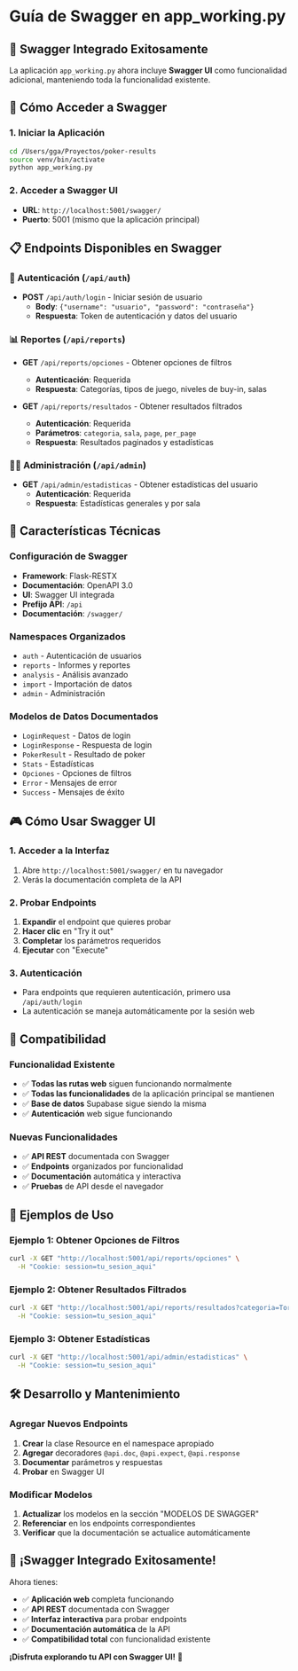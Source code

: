 # Guía de Swagger en app_working.py

## 🎯 **Swagger Integrado Exitosamente**

La aplicación `app_working.py` ahora incluye **Swagger UI** como funcionalidad adicional, manteniendo toda la funcionalidad existente.

## 🚀 **Cómo Acceder a Swagger**

### **1. Iniciar la Aplicación**
```bash
cd /Users/gga/Proyectos/poker-results
source venv/bin/activate
python app_working.py
```

### **2. Acceder a Swagger UI**
- **URL**: `http://localhost:5001/swagger/`
- **Puerto**: 5001 (mismo que la aplicación principal)

## 📋 **Endpoints Disponibles en Swagger**

### **🔐 Autenticación (`/api/auth`)**
- **POST** `/api/auth/login` - Iniciar sesión de usuario
  - **Body**: `{"username": "usuario", "password": "contraseña"}`
  - **Respuesta**: Token de autenticación y datos del usuario

### **📊 Reportes (`/api/reports`)**
- **GET** `/api/reports/opciones` - Obtener opciones de filtros
  - **Autenticación**: Requerida
  - **Respuesta**: Categorías, tipos de juego, niveles de buy-in, salas

- **GET** `/api/reports/resultados` - Obtener resultados filtrados
  - **Autenticación**: Requerida
  - **Parámetros**: `categoria`, `sala`, `page`, `per_page`
  - **Respuesta**: Resultados paginados y estadísticas

### **👨‍💼 Administración (`/api/admin`)**
- **GET** `/api/admin/estadisticas` - Obtener estadísticas del usuario
  - **Autenticación**: Requerida
  - **Respuesta**: Estadísticas generales y por sala

## 🔧 **Características Técnicas**

### **Configuración de Swagger**
- **Framework**: Flask-RESTX
- **Documentación**: OpenAPI 3.0
- **UI**: Swagger UI integrada
- **Prefijo API**: `/api`
- **Documentación**: `/swagger/`

### **Namespaces Organizados**
- `auth` - Autenticación de usuarios
- `reports` - Informes y reportes
- `analysis` - Análisis avanzado
- `import` - Importación de datos
- `admin` - Administración

### **Modelos de Datos Documentados**
- `LoginRequest` - Datos de login
- `LoginResponse` - Respuesta de login
- `PokerResult` - Resultado de poker
- `Stats` - Estadísticas
- `Opciones` - Opciones de filtros
- `Error` - Mensajes de error
- `Success` - Mensajes de éxito

## 🎮 **Cómo Usar Swagger UI**

### **1. Acceder a la Interfaz**
1. Abre `http://localhost:5001/swagger/` en tu navegador
2. Verás la documentación completa de la API

### **2. Probar Endpoints**
1. **Expandir** el endpoint que quieres probar
2. **Hacer clic** en "Try it out"
3. **Completar** los parámetros requeridos
4. **Ejecutar** con "Execute"

### **3. Autenticación**
- Para endpoints que requieren autenticación, primero usa `/api/auth/login`
- La autenticación se maneja automáticamente por la sesión web

## 🔄 **Compatibilidad**

### **Funcionalidad Existente**
- ✅ **Todas las rutas web** siguen funcionando normalmente
- ✅ **Todas las funcionalidades** de la aplicación principal se mantienen
- ✅ **Base de datos** Supabase sigue siendo la misma
- ✅ **Autenticación** web sigue funcionando

### **Nuevas Funcionalidades**
- ✅ **API REST** documentada con Swagger
- ✅ **Endpoints** organizados por funcionalidad
- ✅ **Documentación** automática y interactiva
- ✅ **Pruebas** de API desde el navegador

## 📝 **Ejemplos de Uso**

### **Ejemplo 1: Obtener Opciones de Filtros**
```bash
curl -X GET "http://localhost:5001/api/reports/opciones" \
  -H "Cookie: session=tu_sesion_aqui"
```

### **Ejemplo 2: Obtener Resultados Filtrados**
```bash
curl -X GET "http://localhost:5001/api/reports/resultados?categoria=Torneo&page=1&per_page=10" \
  -H "Cookie: session=tu_sesion_aqui"
```

### **Ejemplo 3: Obtener Estadísticas**
```bash
curl -X GET "http://localhost:5001/api/admin/estadisticas" \
  -H "Cookie: session=tu_sesion_aqui"
```

## 🛠️ **Desarrollo y Mantenimiento**

### **Agregar Nuevos Endpoints**
1. **Crear** la clase Resource en el namespace apropiado
2. **Agregar** decoradores `@api.doc`, `@api.expect`, `@api.response`
3. **Documentar** parámetros y respuestas
4. **Probar** en Swagger UI

### **Modificar Modelos**
1. **Actualizar** los modelos en la sección "MODELOS DE SWAGGER"
2. **Referenciar** en los endpoints correspondientes
3. **Verificar** que la documentación se actualice automáticamente

## 🎉 **¡Swagger Integrado Exitosamente!**

Ahora tienes:
- ✅ **Aplicación web** completa funcionando
- ✅ **API REST** documentada con Swagger
- ✅ **Interfaz interactiva** para probar endpoints
- ✅ **Documentación automática** de la API
- ✅ **Compatibilidad total** con funcionalidad existente

**¡Disfruta explorando tu API con Swagger UI!** 🚀

